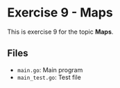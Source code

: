 # Exercise 9 - Maps

This is exercise 9 for the topic **Maps**.

## Files
- `main.go`: Main program
- `main_test.go`: Test file
